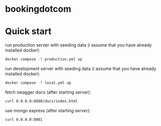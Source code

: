 # bookingdotcom

# Quick start

run production server with seeding data (i assume that you have already installed docker):
```sh
docker compose -f production.yml up
```

run development server with seeding data (i assume that you have already installed docker):
```sh
docker compose -f local.yml up
```

fetch swagger docs (after starting server):
```sh
curl 0.0.0.0:8080/docs/index.html
```

use mongo express (after starting server):
```sh
curl 0.0.0.0:8081
```
